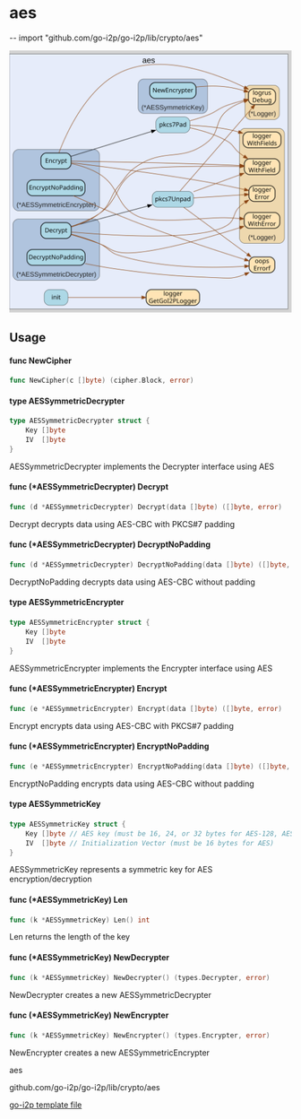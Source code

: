 # aes
--
    import "github.com/go-i2p/go-i2p/lib/crypto/aes"

![aes.svg](aes.svg)



## Usage

#### func  NewCipher

```go
func NewCipher(c []byte) (cipher.Block, error)
```

#### type AESSymmetricDecrypter

```go
type AESSymmetricDecrypter struct {
	Key []byte
	IV  []byte
}
```

AESSymmetricDecrypter implements the Decrypter interface using AES

#### func (*AESSymmetricDecrypter) Decrypt

```go
func (d *AESSymmetricDecrypter) Decrypt(data []byte) ([]byte, error)
```
Decrypt decrypts data using AES-CBC with PKCS#7 padding

#### func (*AESSymmetricDecrypter) DecryptNoPadding

```go
func (d *AESSymmetricDecrypter) DecryptNoPadding(data []byte) ([]byte, error)
```
DecryptNoPadding decrypts data using AES-CBC without padding

#### type AESSymmetricEncrypter

```go
type AESSymmetricEncrypter struct {
	Key []byte
	IV  []byte
}
```

AESSymmetricEncrypter implements the Encrypter interface using AES

#### func (*AESSymmetricEncrypter) Encrypt

```go
func (e *AESSymmetricEncrypter) Encrypt(data []byte) ([]byte, error)
```
Encrypt encrypts data using AES-CBC with PKCS#7 padding

#### func (*AESSymmetricEncrypter) EncryptNoPadding

```go
func (e *AESSymmetricEncrypter) EncryptNoPadding(data []byte) ([]byte, error)
```
EncryptNoPadding encrypts data using AES-CBC without padding

#### type AESSymmetricKey

```go
type AESSymmetricKey struct {
	Key []byte // AES key (must be 16, 24, or 32 bytes for AES-128, AES-192, AES-256)
	IV  []byte // Initialization Vector (must be 16 bytes for AES)
}
```

AESSymmetricKey represents a symmetric key for AES encryption/decryption

#### func (*AESSymmetricKey) Len

```go
func (k *AESSymmetricKey) Len() int
```
Len returns the length of the key

#### func (*AESSymmetricKey) NewDecrypter

```go
func (k *AESSymmetricKey) NewDecrypter() (types.Decrypter, error)
```
NewDecrypter creates a new AESSymmetricDecrypter

#### func (*AESSymmetricKey) NewEncrypter

```go
func (k *AESSymmetricKey) NewEncrypter() (types.Encrypter, error)
```
NewEncrypter creates a new AESSymmetricEncrypter



aes 

github.com/go-i2p/go-i2p/lib/crypto/aes

[go-i2p template file](/template.md)
